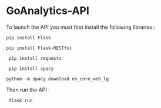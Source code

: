 # GoAnalytics-API
<p> 
To launch the API you must first install the following libraries:: </p>

```
pip install Flask
```
```
pip install Flask-RESTful
```
```
 pip install requests
```
```
 pip install spacy
```
```
python -m spacy download en_core_web_lg
```

Then run the API : 

```
 flask run
```
